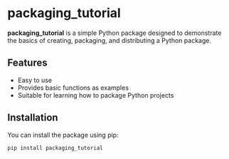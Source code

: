 # packaging_tutorial

**packaging_tutorial** is a simple Python package designed to demonstrate the basics of creating, packaging, and distributing a Python package.

## Features

- Easy to use
- Provides basic functions as examples
- Suitable for learning how to package Python projects

## Installation

You can install the package using pip:

```bash
pip install packaging_tutorial
